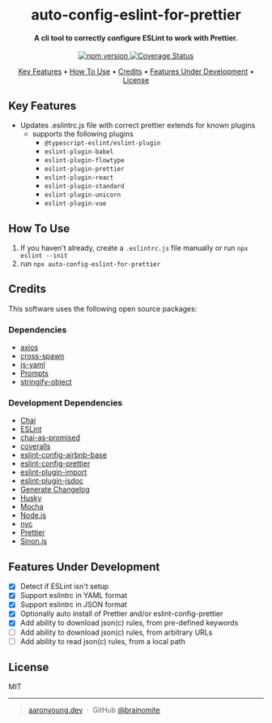<h1 align="center">auto-config-eslint-for-prettier</h1>
<h4 align="center">A cli tool to correctly configure ESLint to work with Prettier.</h4>

<p align="center">
  <a href="https://badge.fury.io/js/auto-config-eslint-for-prettier">
    <img src="https://badge.fury.io/js/auto-config-eslint-for-prettier.svg"
         alt="npm version">
  </a>
  <a href="https://coveralls.io/github/brainomite/auto-config-eslint-for-prettier?branch=main">
    <img src="https://coveralls.io/repos/github/brainomite/auto-config-eslint-for-prettier/badge.svg?branch=main"
         alt="Coverage Status">
  </a>
</p>

<p align="center">
  <a href="#key-features">Key Features</a> •
  <a href="#how-to-use">How To Use</a> •
  <a href="#credits">Credits</a> •
  <a href="features-under-development">Features Under Development</a> •
  <a href="#license">License</a>
</p>

## Key Features

- Updates .eslintrc.js file with correct prettier extends for known plugins
  - supports the following plugins
    - `@typescript-eslint/eslint-plugin`
    - `eslint-plugin-babel`
    - `eslint-plugin-flowtype`
    - `eslint-plugin-prettier`
    - `eslint-plugin-react`
    - `eslint-plugin-standard`
    - `eslint-plugin-unicorn`
    - `eslint-plugin-vue`

## How To Use

1. If you haven't already, create a `.eslintrc.js` file manually or run
   `npx eslint --init`
2. run `npx auto-config-eslint-for-prettier`

## Credits

This software uses the following open source packages:

### Dependencies

- [axios](https://www.npmjs.com/package/axios)
- [cross-spawn](https://www.npmjs.com/package/cross-spawn)
- [js-yaml](https://www.npmjs.com/package/js-yaml)
- [Prompts](https://www.npmjs.com/package/prompts)
- [stringify-object](https://www.npmjs.com/package/stringify-object)

### Development Dependencies

- [Chai](https://www.npmjs.com/package/chai)
- [ESLint](https://www.npmjs.com/package/eslint)
- [chai-as-promised](https://www.npmjs.com/package/chai-as-promised)
- [coveralls](https://www.npmjs.com/package/coveralls)
- [eslint-config-airbnb-base](https://www.npmjs.com/package/eslint-config-airbnb-base)
- [eslint-config-prettier](https://www.npmjs.com/package/eslint-config-prettier)
- [eslint-plugin-import](https://www.npmjs.com/package/eslint-plugin-import)
- [eslint-plugin-jsdoc](https://www.npmjs.com/package/eslint-plugin-jsdoc)
- [Generate Changelog](https://www.npmjs.com/package/generate-changelog)
- [Husky](https://www.npmjs.com/package/husky)
- [Mocha](https://www.npmjs.com/package/mocha)
- [Node.js](https://nodejs.org/)
- [nyc](https://www.npmjs.com/package/nyc)
- [Prettier](https://www.npmjs.com/package/prettier)
- [Sinon.js](https://www.npmjs.com/package/sinon)

## Features Under Development

- [x] Detect if ESLint isn't setup
- [x] Support eslintrc in YAML format
- [x] Support eslintrc in JSON format
- [x] Optionally auto install of Prettier and/or eslint-config-prettier
- [x] Add ability to download json(c) rules, from pre-defined keywords
- [ ] Add ability to download json(c) rules, from arbitrary URLs
- [ ] Add ability to read json(c) rules, from a local path

## License

MIT

---

> [aaronyoung.dev](https://aaronyoung.dev) &nbsp;&middot;&nbsp; GitHub
> [@brainomite](https://github.com/brainomite)
